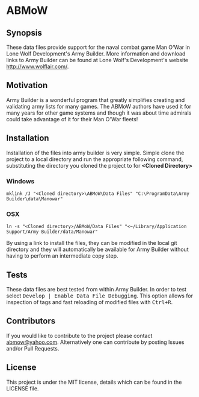 # ABMoW

## Synopsis

These data files provide support for the naval combat game Man O'War in Lone Wolf Development's Army Builder.  More information and download links to Army Builder can be found at Lone Wolf's Development's website <http://www.wolflair.com/>.

## Motivation

Army Builder is a wonderful program that greatly simplifies creating and validating army lists for many games.  The ABMoW authors have used it for many years for other game systems and though it was about time admirals could take advantage of it for their Man O'War  fleets!

## Installation

Installation of the files into army builder is very simple. Simple clone the project to a local directory and run the appropriate following command, substituting the directory you cloned the project to for **\<Cloned Directory\>**

### Windows
    mklink /J "<Cloned directory>\ABMoW\Data Files" "C:\ProgramData\Army Builder\data\Manowar"

### OSX

    ln -s "<Cloned directory>/ABMoW/Data Files" "<~/Library/Application Support/Army Builder/data/Manowar"

By using a link to install the files, they can be modified in the local git directory and they will automatically be available for Army Builder without having to perform an intermediate copy step.

## Tests

These data files are best tested from within Army Builder. In order to test select <kbd>Develop | Enable Data File Debugging</kbd>. This option allows for inspection of tags and fast reloading of modified files with <kbd><kbd>Ctrl</kbd>+<kbd>R</kbd></kbd>.

## Contributors

If you would like to contribute to the project please contact <abmow@yahoo.com>.  Alternatively one can contribute by posting Issues and/or Pull Requests.

## License

This project is under the MIT license, details which can be found in the LICENSE file.